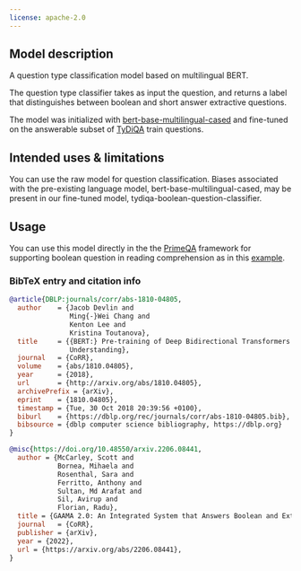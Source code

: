 ```yaml
---
license: apache-2.0
---
```


## Model description

A question type classification model based on multilingual BERT.

The question type classifier takes as input the question, and returns a label that distinguishes between boolean and short answer extractive questions. 

The model was initialized with [bert-base-multilingual-cased](https://huggingface.co/bert-base-multilingual-cased) and fine-tuned on the answerable subset of [TyDiQA](https://huggingface.co/datasets/tydiqa) train questions. 

## Intended uses & limitations

You can use the raw model for question classification. Biases associated with the pre-existing language model, bert-base-multilingual-cased, may be present in our fine-tuned model, tydiqa-boolean-question-classifier.  

## Usage

You can use this model directly in the the [PrimeQA](https://github.com/primeqa/primeqa) framework for supporting boolean question in reading comprehension as in this [example](https://github.com/primeqa/primeqa/tree/main/examples/boolqa).

### BibTeX entry and citation info

```bibtex
@article{DBLP:journals/corr/abs-1810-04805,
  author    = {Jacob Devlin and
               Ming{-}Wei Chang and
               Kenton Lee and
               Kristina Toutanova},
  title     = {{BERT:} Pre-training of Deep Bidirectional Transformers for Language
               Understanding},
  journal   = {CoRR},
  volume    = {abs/1810.04805},
  year      = {2018},
  url       = {http://arxiv.org/abs/1810.04805},
  archivePrefix = {arXiv},
  eprint    = {1810.04805},
  timestamp = {Tue, 30 Oct 2018 20:39:56 +0100},
  biburl    = {https://dblp.org/rec/journals/corr/abs-1810-04805.bib},
  bibsource = {dblp computer science bibliography, https://dblp.org}
}
```

```bibtex
@misc{https://doi.org/10.48550/arxiv.2206.08441,
  author = {McCarley, Scott and 
            Bornea, Mihaela and 
            Rosenthal, Sara and 
            Ferritto, Anthony and 
            Sultan, Md Arafat and 
            Sil, Avirup and 
            Florian, Radu},
  title = {GAAMA 2.0: An Integrated System that Answers Boolean and Extractive Questions}, 
  journal   = {CoRR},
  publisher = {arXiv},  
  year = {2022},
  url = {https://arxiv.org/abs/2206.08441},
}

```